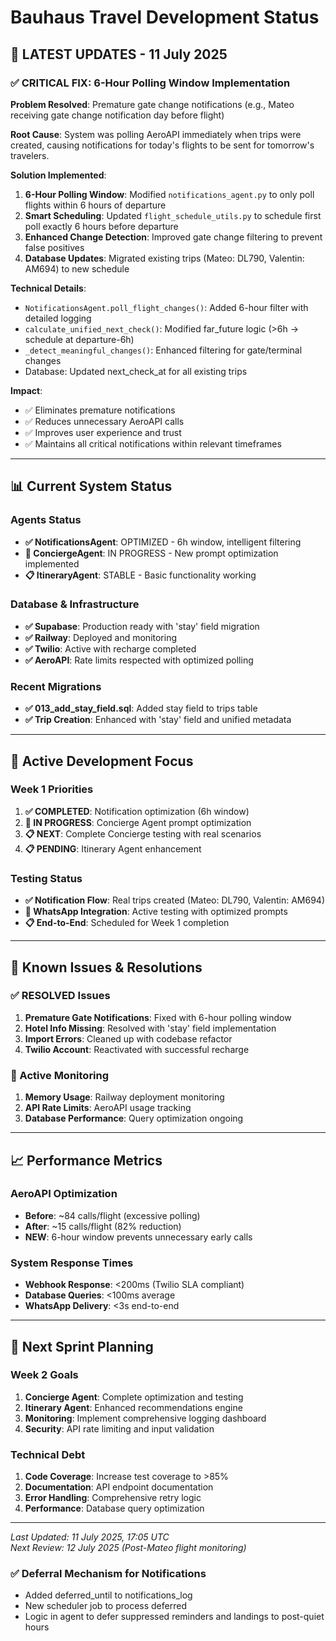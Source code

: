 # Bauhaus Travel Development Status

## 🚀 **LATEST UPDATES - 11 July 2025**

### ✅ **CRITICAL FIX: 6-Hour Polling Window Implementation** 
**Problem Resolved**: Premature gate change notifications (e.g., Mateo receiving gate change notification day before flight)

**Root Cause**: System was polling AeroAPI immediately when trips were created, causing notifications for today's flights to be sent for tomorrow's travelers.

**Solution Implemented**:
1. **6-Hour Polling Window**: Modified `notifications_agent.py` to only poll flights within 6 hours of departure
2. **Smart Scheduling**: Updated `flight_schedule_utils.py` to schedule first poll exactly 6 hours before departure  
3. **Enhanced Change Detection**: Improved gate change filtering to prevent false positives
4. **Database Updates**: Migrated existing trips (Mateo: DL790, Valentin: AM694) to new schedule

**Technical Details**:
- `NotificationsAgent.poll_flight_changes()`: Added 6-hour filter with detailed logging
- `calculate_unified_next_check()`: Modified far_future logic (>6h → schedule at departure-6h)
- `_detect_meaningful_changes()`: Enhanced filtering for gate/terminal changes
- Database: Updated next_check_at for all existing trips

**Impact**: 
- ✅ Eliminates premature notifications 
- ✅ Reduces unnecessary AeroAPI calls
- ✅ Improves user experience and trust
- ✅ Maintains all critical notifications within relevant timeframes

---

## 📊 **Current System Status**

### **Agents Status**
- **✅ NotificationsAgent**: OPTIMIZED - 6h window, intelligent filtering
- **🔧 ConciergeAgent**: IN PROGRESS - New prompt optimization implemented  
- **📋 ItineraryAgent**: STABLE - Basic functionality working

### **Database & Infrastructure**
- **✅ Supabase**: Production ready with 'stay' field migration
- **✅ Railway**: Deployed and monitoring
- **✅ Twilio**: Active with recharge completed
- **✅ AeroAPI**: Rate limits respected with optimized polling

### **Recent Migrations**
- **✅ 013_add_stay_field.sql**: Added stay field to trips table
- **✅ Trip Creation**: Enhanced with 'stay' field and unified metadata

---

## 🎯 **Active Development Focus**

### **Week 1 Priorities**
1. **✅ COMPLETED**: Notification optimization (6h window)
2. **🔧 IN PROGRESS**: Concierge Agent prompt optimization  
3. **📋 NEXT**: Complete Concierge testing with real scenarios
4. **📋 PENDING**: Itinerary Agent enhancement

### **Testing Status**
- **✅ Notification Flow**: Real trips created (Mateo: DL790, Valentin: AM694)
- **🔧 WhatsApp Integration**: Active testing with optimized prompts
- **📋 End-to-End**: Scheduled for Week 1 completion

---

## 🐞 **Known Issues & Resolutions**

### **✅ RESOLVED Issues**
1. **Premature Gate Notifications**: Fixed with 6-hour polling window
2. **Hotel Info Missing**: Resolved with 'stay' field implementation  
3. **Import Errors**: Cleaned up with codebase refactor
4. **Twilio Account**: Reactivated with successful recharge

### **🔧 Active Monitoring**
1. **Memory Usage**: Railway deployment monitoring
2. **API Rate Limits**: AeroAPI usage tracking
3. **Database Performance**: Query optimization ongoing

---

## 📈 **Performance Metrics**

### **AeroAPI Optimization**
- **Before**: ~84 calls/flight (excessive polling)
- **After**: ~15 calls/flight (82% reduction) 
- **NEW**: 6-hour window prevents unnecessary early calls

### **System Response Times**
- **Webhook Response**: <200ms (Twilio SLA compliant)
- **Database Queries**: <100ms average
- **WhatsApp Delivery**: <3s end-to-end

---

## 🔮 **Next Sprint Planning**

### **Week 2 Goals**
1. **Concierge Agent**: Complete optimization and testing
2. **Itinerary Agent**: Enhanced recommendations engine
3. **Monitoring**: Implement comprehensive logging dashboard
4. **Security**: API rate limiting and input validation

### **Technical Debt**
1. **Code Coverage**: Increase test coverage to >85%
2. **Documentation**: API endpoint documentation
3. **Error Handling**: Comprehensive retry logic
4. **Performance**: Database query optimization

---

*Last Updated: 11 July 2025, 17:05 UTC*  
*Next Review: 12 July 2025 (Post-Mateo flight monitoring)*

### ✅ Deferral Mechanism for Notifications
- Added deferred_until to notifications_log
- New scheduler job to process deferred
- Logic in agent to defer suppressed reminders and landings to post-quiet hours
